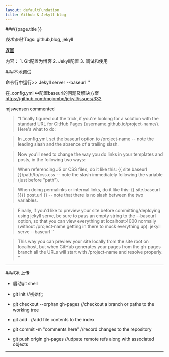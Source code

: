 ```yaml
---
layout: defaultFundation
title: Github & Jekyll blog
---
```


###{{page.title }}

*技术杂贴*
Tags: github,blog, jekyll

[返回]({{site.baseurl}}/index.html) 

内容：
	1. Git配置为博客
	2. Jekyll配置
	3. 调试和使用

###本地调试

命令行中运行>> Jekyll server --baseurl '' 

在_config.yml 中配置baseurl的问题及解决方案
https://github.com/mojombo/jekyll/issues/332

 mjswensen commented

>“I finally figured out the trick, if you're looking for a solution with the standard URL for GitHub Pages (username.github.io/project-name/). Here's what to do:

>In _config.yml, set the baseurl option to /project-name -- note the leading slash and the absence of a trailing slash.

>Now you'll need to change the way you do links in your templates and posts, in the following two ways:

>When referencing JS or CSS files, do it like this: {{ site.baseurl }}/path/to/css.css -- note the slash immediately following the variable (just before "path").

>When doing permalinks or internal links, do it like this: {{ site.baseurl }}{{ post.url }} -- note that there is no slash between the two variables.

>Finally, if you'd like to preview your site before committing/deploying using jekyll serve, be sure to pass an empty string to the --baseurl option, so that you can view everything at localhost:4000 normally (without /project-name getting in there to muck everything up): jekyll serve --baseurl ''

>This way you can preview your site locally from the site root on localhost, but when GitHub generates your pages from the gh-pages branch all the URLs will start with /project-name and resolve properly.
”


----


###Git 上传


- 启动git shell
- git init //初始化
- git checkout --orphan gh-pages   //checkout a branch or paths to the working tree
- git add . //add file contents to the index

- git commit -m "comments here" //record changes to the repository
- git push origin gh-pages  //udpate remote refs along with associated objects


----


